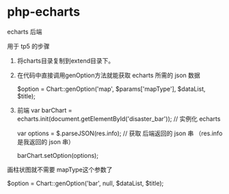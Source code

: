 # php-echarts
echarts 后端

用于 tp5 的步骤

1. 将charts目录复制到extend目录下。

2. 在代码中直接调用genOption方法就能获取 echarts 所需的 json 数据

   $option = Chart::genOption('map', $params['mapType'], $dataList, $title);

3. 前端
    var barChart = echarts.init(document.getElementById('disaster_bar'));  // 实例化 echarts

    var options = $.parseJSON(res.info);  // 获取 后端返回的 json 串 （res.info 是我返回的 json 串）

    barChart.setOption(options);

画柱状图就不需要 mapType这个参数了

$option = Chart::genOption('bar', null, $dataList, $title);